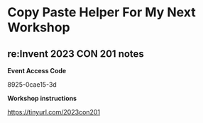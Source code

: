 # Copy Paste Helper For My Next Workshop
## re:Invent 2023 CON 201 notes 
**Event Access Code**

8925-0cae15-3d

**Workshop instructions**

https://tinyurl.com/2023con201
